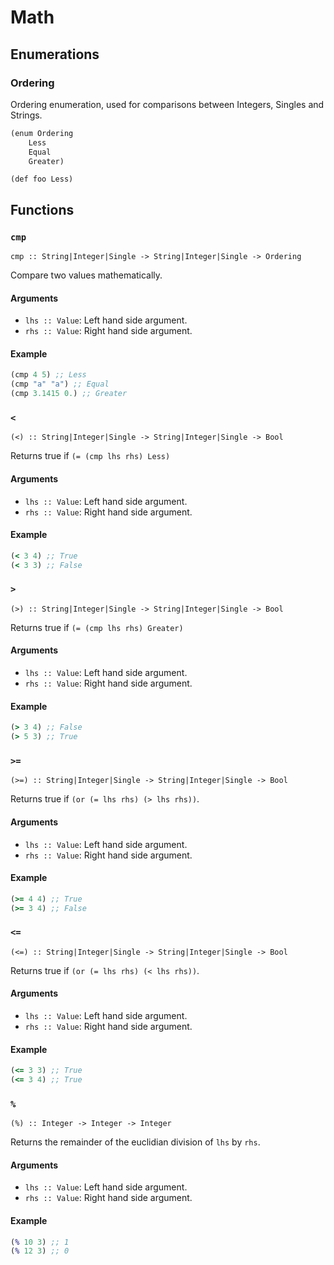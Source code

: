 Math
====

Enumerations
------------

### Ordering

Ordering enumeration, used for comparisons between Integers, Singles and Strings.

```clojure
(enum Ordering
	Less
	Equal
	Greater)
```

`(def foo Less)`

Functions
---------

### `cmp`

`cmp :: String|Integer|Single -> String|Integer|Single -> Ordering`

Compare two values mathematically.

#### Arguments

* `lhs :: Value`: Left hand side argument.
* `rhs :: Value`: Right hand side argument.

#### Example

```clojure
(cmp 4 5) ;; Less
(cmp "a" "a") ;; Equal
(cmp 3.1415 0.) ;; Greater
```

### `<`

`(<) :: String|Integer|Single -> String|Integer|Single -> Bool`

Returns true if `(= (cmp lhs rhs) Less)`

#### Arguments

* `lhs :: Value`: Left hand side argument.
* `rhs :: Value`: Right hand side argument.

#### Example

```clojure
(< 3 4) ;; True
(< 3 3) ;; False
```

### `>`

`(>) :: String|Integer|Single -> String|Integer|Single -> Bool`

Returns true if `(= (cmp lhs rhs) Greater)`

#### Arguments

* `lhs :: Value`: Left hand side argument.
* `rhs :: Value`: Right hand side argument.

#### Example

```clojure
(> 3 4) ;; False
(> 5 3) ;; True
```

### `>=`

`(>=) :: String|Integer|Single -> String|Integer|Single -> Bool`

Returns true if `(or (= lhs rhs) (> lhs rhs))`.

#### Arguments

* `lhs :: Value`: Left hand side argument.
* `rhs :: Value`: Right hand side argument.

#### Example

```clojure
(>= 4 4) ;; True
(>= 3 4) ;; False
```

### `<=`

`(<=) :: String|Integer|Single -> String|Integer|Single -> Bool`

Returns true if `(or (= lhs rhs) (< lhs rhs))`.

#### Arguments

* `lhs :: Value`: Left hand side argument.
* `rhs :: Value`: Right hand side argument.

#### Example

```clojure
(<= 3 3) ;; True
(<= 3 4) ;; True
```

### `%`

`(%) :: Integer -> Integer -> Integer`

Returns the remainder of the euclidian division of `lhs` by `rhs`.

#### Arguments

* `lhs :: Value`: Left hand side argument.
* `rhs :: Value`: Right hand side argument.

#### Example

```clojure
(% 10 3) ;; 1
(% 12 3) ;; 0
```
